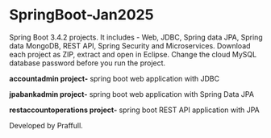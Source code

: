 # SpringBoot-Jan2025
Spring Boot 3.4.2 projects. It includes - Web, JDBC, Spring data JPA, Spring data MongoDB, REST API, Spring Security and Microservices. Download each project as ZIP, extract and open in Eclipse. Change the cloud MySQL database password before you run the project.

**accountadmin project-** spring boot web application with JDBC

**jpabankadmin project-** spring boot web application with Spring Data JPA

**restaccountoperations project-** spring boot REST API application with JPA

Developed by Praffull.
